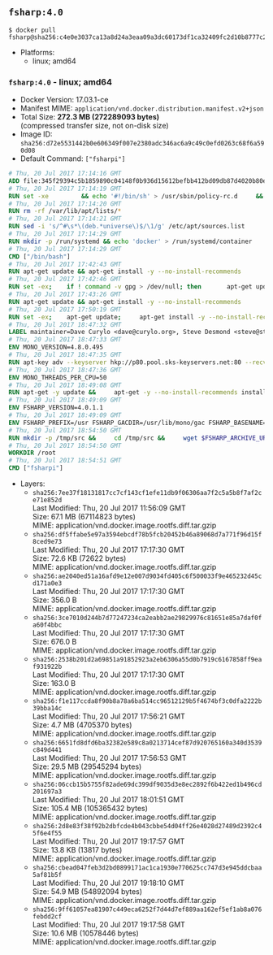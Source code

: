## `fsharp:4.0`

```console
$ docker pull fsharp@sha256:c4e0e3037ca13a8d24a3eaa09a3dc60173df1ca32409fc2d10b8777c2355bed9
```

-	Platforms:
	-	linux; amd64

### `fsharp:4.0` - linux; amd64

-	Docker Version: 17.03.1-ce
-	Manifest MIME: `application/vnd.docker.distribution.manifest.v2+json`
-	Total Size: **272.3 MB (272289093 bytes)**  
	(compressed transfer size, not on-disk size)
-	Image ID: `sha256:d72e5531442b0e606349f007e2380adc346ac6a9c49c0efd0263c68f6a590d08`
-	Default Command: `["fsharpi"]`

```dockerfile
# Thu, 20 Jul 2017 17:14:16 GMT
ADD file:345f29394c5b1859890c04148f0b936d15612befbb412bd09db87d4020b80ed7 in / 
# Thu, 20 Jul 2017 17:14:19 GMT
RUN set -xe 		&& echo '#!/bin/sh' > /usr/sbin/policy-rc.d 	&& echo 'exit 101' >> /usr/sbin/policy-rc.d 	&& chmod +x /usr/sbin/policy-rc.d 		&& dpkg-divert --local --rename --add /sbin/initctl 	&& cp -a /usr/sbin/policy-rc.d /sbin/initctl 	&& sed -i 's/^exit.*/exit 0/' /sbin/initctl 		&& echo 'force-unsafe-io' > /etc/dpkg/dpkg.cfg.d/docker-apt-speedup 		&& echo 'DPkg::Post-Invoke { "rm -f /var/cache/apt/archives/*.deb /var/cache/apt/archives/partial/*.deb /var/cache/apt/*.bin || true"; };' > /etc/apt/apt.conf.d/docker-clean 	&& echo 'APT::Update::Post-Invoke { "rm -f /var/cache/apt/archives/*.deb /var/cache/apt/archives/partial/*.deb /var/cache/apt/*.bin || true"; };' >> /etc/apt/apt.conf.d/docker-clean 	&& echo 'Dir::Cache::pkgcache ""; Dir::Cache::srcpkgcache "";' >> /etc/apt/apt.conf.d/docker-clean 		&& echo 'Acquire::Languages "none";' > /etc/apt/apt.conf.d/docker-no-languages 		&& echo 'Acquire::GzipIndexes "true"; Acquire::CompressionTypes::Order:: "gz";' > /etc/apt/apt.conf.d/docker-gzip-indexes 		&& echo 'Apt::AutoRemove::SuggestsImportant "false";' > /etc/apt/apt.conf.d/docker-autoremove-suggests
# Thu, 20 Jul 2017 17:14:20 GMT
RUN rm -rf /var/lib/apt/lists/*
# Thu, 20 Jul 2017 17:14:21 GMT
RUN sed -i 's/^#\s*\(deb.*universe\)$/\1/g' /etc/apt/sources.list
# Thu, 20 Jul 2017 17:14:29 GMT
RUN mkdir -p /run/systemd && echo 'docker' > /run/systemd/container
# Thu, 20 Jul 2017 17:14:29 GMT
CMD ["/bin/bash"]
# Thu, 20 Jul 2017 17:42:43 GMT
RUN apt-get update && apt-get install -y --no-install-recommends 		ca-certificates 		curl 		wget 	&& rm -rf /var/lib/apt/lists/*
# Thu, 20 Jul 2017 17:42:46 GMT
RUN set -ex; 	if ! command -v gpg > /dev/null; then 		apt-get update; 		apt-get install -y --no-install-recommends 			gnupg2 			dirmngr 		; 		rm -rf /var/lib/apt/lists/*; 	fi
# Thu, 20 Jul 2017 17:43:26 GMT
RUN apt-get update && apt-get install -y --no-install-recommends 		bzr 		git 		mercurial 		openssh-client 		subversion 				procps 	&& rm -rf /var/lib/apt/lists/*
# Thu, 20 Jul 2017 17:50:19 GMT
RUN set -ex; 	apt-get update; 	apt-get install -y --no-install-recommends 		autoconf 		automake 		bzip2 		file 		g++ 		gcc 		imagemagick 		libbz2-dev 		libc6-dev 		libcurl4-openssl-dev 		libdb-dev 		libevent-dev 		libffi-dev 		libgdbm-dev 		libgeoip-dev 		libglib2.0-dev 		libjpeg-dev 		libkrb5-dev 		liblzma-dev 		libmagickcore-dev 		libmagickwand-dev 		libncurses-dev 		libpng-dev 		libpq-dev 		libreadline-dev 		libsqlite3-dev 		libssl-dev 		libtool 		libwebp-dev 		libxml2-dev 		libxslt-dev 		libyaml-dev 		make 		patch 		xz-utils 		zlib1g-dev 				$( 			if apt-cache show 'default-libmysqlclient-dev' 2>/dev/null | grep -q '^Version:'; then 				echo 'default-libmysqlclient-dev'; 			else 				echo 'libmysqlclient-dev'; 			fi 		) 	; 	rm -rf /var/lib/apt/lists/*
# Thu, 20 Jul 2017 18:47:32 GMT
LABEL maintainer=Dave Curylo <dave@curylo.org>, Steve Desmond <steve@stevedesmond.ca>
# Thu, 20 Jul 2017 18:47:33 GMT
ENV MONO_VERSION=4.8.0.495
# Thu, 20 Jul 2017 18:47:35 GMT
RUN apt-key adv --keyserver hkp://p80.pool.sks-keyservers.net:80 --recv-keys 3FA7E0328081BFF6A14DA29AA6A19B38D3D831EF &&     echo "deb http://download.mono-project.com/repo/debian wheezy/snapshots/$MONO_VERSION main" > /etc/apt/sources.list.d/mono-xamarin.list
# Thu, 20 Jul 2017 18:47:36 GMT
ENV MONO_THREADS_PER_CPU=50
# Thu, 20 Jul 2017 18:49:08 GMT
RUN apt-get -y update &&     apt-get -y --no-install-recommends install nuget mono-devel ca-certificates-mono &&     rm -rf /var/lib/apt/lists/*
# Thu, 20 Jul 2017 18:49:09 GMT
ENV FSHARP_VERSION=4.0.1.1
# Thu, 20 Jul 2017 18:49:09 GMT
ENV FSHARP_PREFIX=/usr FSHARP_GACDIR=/usr/lib/mono/gac FSHARP_BASENAME=fsharp-4.0.1.1 FSHARP_ARCHIVE=4.0.1.1.tar.gz FSHARP_ARCHIVE_URL=https://github.com/fsharp/fsharp/archive/4.0.1.1.tar.gz
# Thu, 20 Jul 2017 18:54:50 GMT
RUN mkdir -p /tmp/src &&     cd /tmp/src &&     wget $FSHARP_ARCHIVE_URL &&     tar xf $FSHARP_ARCHIVE &&     cd $FSHARP_BASENAME &&     ./autogen.sh --prefix=$FSHARP_PREFIX --with-gacdir=$FSHARP_GACDIR &&     make &&     make install &&     cd ~ &&     rm -rf /tmp/src
# Thu, 20 Jul 2017 18:54:50 GMT
WORKDIR /root
# Thu, 20 Jul 2017 18:54:51 GMT
CMD ["fsharpi"]
```

-	Layers:
	-	`sha256:7ee37f18131817cc7cf143cf1efe11db9f06306aa7f2c5a5b8f7af2ce71e852d`  
		Last Modified: Thu, 20 Jul 2017 11:56:09 GMT  
		Size: 67.1 MB (67114823 bytes)  
		MIME: application/vnd.docker.image.rootfs.diff.tar.gzip
	-	`sha256:df5ffabe5e97a3594ebcdf78b5fcb20452b46a89068d7a771f96d15f8ced9e73`  
		Last Modified: Thu, 20 Jul 2017 17:17:30 GMT  
		Size: 72.6 KB (72622 bytes)  
		MIME: application/vnd.docker.image.rootfs.diff.tar.gzip
	-	`sha256:ae2040ed51a16afd9e12e007d9034fd405c6f500033f9e465232d45cd171a0e3`  
		Last Modified: Thu, 20 Jul 2017 17:17:30 GMT  
		Size: 356.0 B  
		MIME: application/vnd.docker.image.rootfs.diff.tar.gzip
	-	`sha256:3ce7010d244b7d77247234ca2eabb2ae29829976c81651e85a7daf0fa60f4bbc`  
		Last Modified: Thu, 20 Jul 2017 17:17:30 GMT  
		Size: 676.0 B  
		MIME: application/vnd.docker.image.rootfs.diff.tar.gzip
	-	`sha256:2538b201d2a69851a91852923a2eb6306a55d0b7919c6167858ff9eaf931922b`  
		Last Modified: Thu, 20 Jul 2017 17:17:30 GMT  
		Size: 163.0 B  
		MIME: application/vnd.docker.image.rootfs.diff.tar.gzip
	-	`sha256:f1e117ccda8f90b8a78a6ba514cc96512129b5f4674bf3c0dfa2222b39bba14c`  
		Last Modified: Thu, 20 Jul 2017 17:56:21 GMT  
		Size: 4.7 MB (4705370 bytes)  
		MIME: application/vnd.docker.image.rootfs.diff.tar.gzip
	-	`sha256:6651fd8dfd6ba32382e589c8a0213714cef87d920765160a340d3539c849d441`  
		Last Modified: Thu, 20 Jul 2017 17:56:53 GMT  
		Size: 29.5 MB (29545294 bytes)  
		MIME: application/vnd.docker.image.rootfs.diff.tar.gzip
	-	`sha256:06ccb15b5755f82ade69dc399df9035d3e8ec2892f6b422ed1b496cd201697a3`  
		Last Modified: Thu, 20 Jul 2017 18:01:51 GMT  
		Size: 105.4 MB (105365432 bytes)  
		MIME: application/vnd.docker.image.rootfs.diff.tar.gzip
	-	`sha256:2d8e83f38f92b2dbfcde4b043cbbe54d04ff26e4028d27489d2392c45f6e4f55`  
		Last Modified: Thu, 20 Jul 2017 19:17:57 GMT  
		Size: 13.8 KB (13817 bytes)  
		MIME: application/vnd.docker.image.rootfs.diff.tar.gzip
	-	`sha256:cbead047feb3d2bd0899171ac1ca1930e770625cc747d3e945ddcbaa5af81b5f`  
		Last Modified: Thu, 20 Jul 2017 19:18:10 GMT  
		Size: 54.9 MB (54892094 bytes)  
		MIME: application/vnd.docker.image.rootfs.diff.tar.gzip
	-	`sha256:9ff61057ea81907c449eca6252f7d44d7ef889aa162ef5ef1ab8a076febdd2cf`  
		Last Modified: Thu, 20 Jul 2017 19:17:58 GMT  
		Size: 10.6 MB (10578446 bytes)  
		MIME: application/vnd.docker.image.rootfs.diff.tar.gzip
